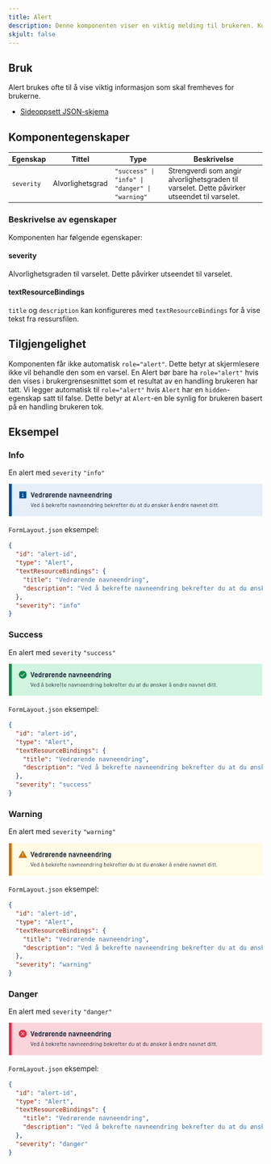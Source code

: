 ```yaml
---
title: Alert
description: Denne komponenten viser en viktig melding til brukeren. Komponenten kan brukes til å vise en melding med ulike alvorlighetsgrader.
skjult: false
---
```


## Bruk

Alert brukes ofte til å vise viktig informasjon som skal fremheves for brukerne.

* [Sideoppsett JSON-skjema](https://altinncdn.no/schemas/json/layout/layout.schema.v1.json)

## Komponentegenskaper

| **Egenskap** | **Tittel**       | **Type**                                       | **Beskrivelse**                                                                               |
|--------------|------------------|------------------------------------------------|-----------------------------------------------------------------------------------------------|
| `severity`   | Alvorlighetsgrad | `"success" \| "info" \| "danger" \| "warning"` | Strengverdi som angir alvorlighetsgraden til varselet. Dette påvirker utseendet til varselet. |

### Beskrivelse av egenskaper

Komponenten har følgende egenskaper:

#### severity

Alvorlighetsgraden til varselet. Dette påvirker utseendet til varselet.


#### textResourceBindings

`title` og `description` kan konfigureres med `textResourceBindings` for å vise tekst fra ressursfilen.

## Tilgjengelighet

Komponenten får ikke automatisk `role="alert"`. Dette betyr at skjermlesere ikke vil behandle den som en varsel.
En Alert bør bare ha `role="alert"` hvis den vises i brukergrensesnittet som et resultat av en handling brukeren har tatt.
Vi legger automatisk til `role="alert"` hvis `Alert` har en `hidden`-egenskap satt til false. Dette betyr at `Alert`-en
ble synlig for brukeren basert på en handling brukeren tok.

## Eksempel

### Info

En alert med `severity` `"info"`

![Info card](info.png)

`FormLayout.json` eksempel:

```json
{
  "id": "alert-id",
  "type": "Alert",
  "textResourceBindings": {
    "title": "Vedrørende navneendring",
    "description": "Ved å bekrefte navneendring bekrefter du at du ønsker å endre navnet ditt."
  },
  "severity": "info"
}

```

### Success

En alert med `severity` `"success"`

![Info card](success.png)

`FormLayout.json` eksempel:

```json
{
  "id": "alert-id",
  "type": "Alert",
  "textResourceBindings": {
    "title": "Vedrørende navneendring",
    "description": "Ved å bekrefte navneendring bekrefter du at du ønsker å endre navnet ditt."
  },
  "severity": "success"
}
```

### Warning

En alert med `severity` `"warning"`

![Info card](warning.png)

`FormLayout.json` eksempel:

```json
{
  "id": "alert-id",
  "type": "Alert",
  "textResourceBindings": {
    "title": "Vedrørende navneendring",
    "description": "Ved å bekrefte navneendring bekrefter du at du ønsker å endre navnet ditt."
  },
  "severity": "warning"
}
```

### Danger

En alert med `severity` `"danger"`

![Info card](danger.png)

`FormLayout.json` eksempel:

```json
{
  "id": "alert-id",
  "type": "Alert",
  "textResourceBindings": {
    "title": "Vedrørende navneendring",
    "description": "Ved å bekrefte navneendring bekrefter du at du ønsker å endre navnet ditt."
  },
  "severity": "danger"
}
```

